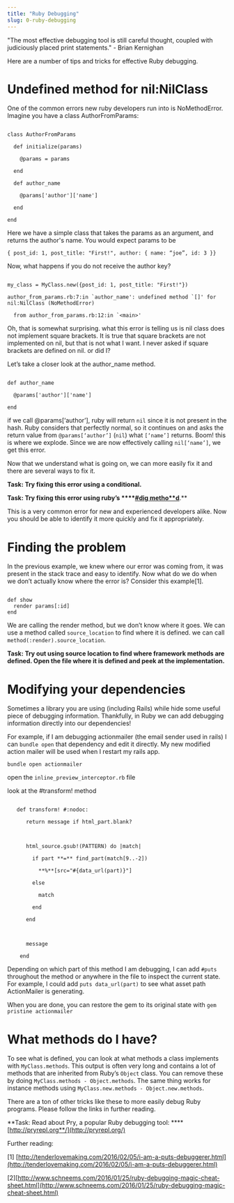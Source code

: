 ```yaml
---
title: "Ruby Debugging"
slug: 0-ruby-debugging
---
```



"The most effective debugging tool is still careful thought, coupled with judiciously placed print statements." - Brian Kernighan

Here are a number of tips and tricks for effective Ruby debugging. 

# Undefined method for nil:NilClass

One of the common errors new ruby developers run into is NoMethodError. Imagine you have a class AuthorFromParams:

```

class AuthorFromParams

  def initialize(params)

    @params = params

  end

  def author_name

    @params['author']['name']

  end

end

```

Here we have a simple class that takes the params as an argument, and returns the author's name. You would expect params to be 

`{ post_id: 1, post_title: "First!", author: { name: “joe”, id: 3 }}`

Now, what happens if you do not receive the author key?

```

my_class = MyClass.new({post_id: 1, post_title: "First!"})

author_from_params.rb:7:in `author_name': undefined method `[]' for nil:NilClass (NoMethodError)

  from author_from_params.rb:12:in `<main>'

```

Oh, that is somewhat surprising. what this error is telling us is nil class does not implement square brackets. It is true that square brackets are not implemented on nil, but that is not what I want. I never asked if square brackets are defined on nil. or did I?

Let’s take a closer look at the author_name method.

```

def author_name

  @params['author']['name']

end

```

if we call @params[‘author’], ruby will return `nil` since it is not present in the hash. Ruby considers that perfectly normal, so it continues on and asks the return value from `@params[‘author’]` (`nil`) what `[‘name’]` returns. Boom! this is where we explode. Since we are now effectively calling `nil[‘name’]`, we get this error.

Now that we understand what is going on, we can more easily fix it and there are several ways to fix it.

**Task: Try fixing this error using a conditional.**

**Task: Try fixing this error using ruby’s ****[#dig metho**d](http://ruby-doc.org/core-2.3.0/Hash.html#method-i-dig)**.**

This is a very common error for new and experienced developers alike. Now you should be able to identify it more quickly and fix it appropriately.

# Finding the problem

In the previous example, we knew where our error was coming from, it was present in the stack trace and easy to identify. Now what do we do when we don’t actually know where the error is? Consider this example[1].

```

def show
  render params[:id]
end

```

We are calling the render method, but we don’t know where it goes. We can use a method called `source_location` to find where it is defined. we can call `method(:render).source_location`.

**Task: Try out using source location to find where framework methods are defined. Open the file where it is defined and peek at the implementation.**

# Modifying your dependencies

Sometimes a library you are using (including Rails) while hide some useful piece of debugging information. Thankfully, in Ruby we can add debugging information directly into our dependencies!

For example, if I am debugging actionmailer (the email sender used in rails) I can `bundle open` that dependency and edit it directly. My new modified action mailer will be used when I restart my rails app. 

`bundle open actionmailer`

open the `inline_preview_interceptor.rb` file

look at the #transform! method

```

   def transform! #:nodoc:                                                                                              

      return message if html_part.blank?                                                                                 

                                                                                                                         

      html_source.gsub!(PATTERN) do |match|                                                                              

        if part **=** find_part(match[9..-2])                                                                                

          **%**[src="#{data_url(part)}"]                                                                                     

        else                                                                                                             

          match                                                                                                          

        end                                                                                                              

      end                                                                                                                

                                                                                                                         

      message                                                                                                            

    end   

```

Depending on which part of this method I am debugging, I can add `#puts` throughout the method or anywhere in the file to inspect the current state. For example, I could add `puts data_url(part)` to see what asset path ActionMailer is generating.

When you are done, you can restore the gem to its original state with `gem pristine actionmailer`

# What methods do I have?

To see what is defined, you can look at what methods a class implements with `MyClass.methods`. This output is often very long and contains a lot of methods that are inherited from Ruby’s `Object` class. You can remove these by doing `MyClass.methods - Object.methods`. The same thing works for instance methods using `MyClass.new.methods - Object.new.methods`.

There are a ton of other tricks like these to more easily debug Ruby programs. Please follow the links in further reading.

**Task: Read about Pry, a popular Ruby debugging tool: ****[http://pryrepl.org**/](http://pryrepl.org/)

Further reading:

[1] [http://tenderlovemaking.com/2016/02/05/i-am-a-puts-debuggerer.html](http://tenderlovemaking.com/2016/02/05/i-am-a-puts-debuggerer.html)

[2][http://www.schneems.com/2016/01/25/ruby-debugging-magic-cheat-sheet.html](http://www.schneems.com/2016/01/25/ruby-debugging-magic-cheat-sheet.html)

